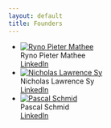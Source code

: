 ```yaml
---
layout: default
title: Founders
---
```


<ul class="founders small-block-grid-1 medium-block-grid-2 large-block-grid-3">

  <li class="founder">
    <div class="photo">
      <a href="https://www.linkedin.com/in/rmathee/" class="link">
        <img src="{{ "/assets/img/founders/ryno.jpg" | relative_url }}" alt="Ryno Pieter Mathee">
      </a>
    </div>
    <div class="name">Ryno Pieter Mathee</div>
    <a href="https://www.linkedin.com/in/rmathee/" class="link"><i class="ico ico-linkedin"></i>LinkedIn</a>
  </li>
  
  <li class="founder">
    <div class="photo">
      <a href="https://www.linkedin.com/in/nick-sy-48a98631/" class="link">
        <img src="{{ "/assets/img/founders/nick.jpg" | relative_url }}" alt="Nicholas Lawrence Sy">
      </a>
    </div>
    <div class="name">Nicholas Lawrence Sy</div>
    <a href="https://www.linkedin.com/in/nick-sy-48a98631/" class="link"><i class="ico ico-linkedin"></i>LinkedIn</a>
  </li>

  <li class="founder">
    <div class="photo">
      <a href="https://www.linkedin.com/in/pascal-schmid-4a7303b2/" class="link">
        <img src="{{ "/assets/img/founders/pascal.jpg" | relative_url }}" alt="Pascal Schmid">
      </a>
    </div>
    <div class="name">Pascal Schmid</div>
    <a href="https://www.linkedin.com/in/pascal-schmid-4a7303b2/" class="link"><i class="ico ico-linkedin"></i>LinkedIn</a>
  </li>

</ul>
